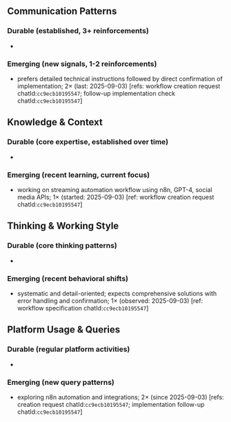 ## Communication Patterns
### Durable (established, 3+ reinforcements)
- 
### Emerging (new signals, 1-2 reinforcements)
- prefers detailed technical instructions followed by direct confirmation of implementation; 2× (last: 2025-09-03) [refs: workflow creation request chatId:`cc9ecb10195547`; follow-up implementation check chatId:`cc9ecb10195547`]

## Knowledge & Context
### Durable (core expertise, established over time)
- 
### Emerging (recent learning, current focus)
- working on streaming automation workflow using n8n, GPT-4, social media APIs; 1× (started: 2025-09-03) [ref: workflow creation request chatId:`cc9ecb10195547`]

## Thinking & Working Style
### Durable (core thinking patterns)
- 
### Emerging (recent behavioral shifts)
- systematic and detail-oriented; expects comprehensive solutions with error handling and confirmation; 1× (observed: 2025-09-03) [ref: workflow specification chatId:`cc9ecb10195547`]

## Platform Usage & Queries
### Durable (regular platform activities)
- 
### Emerging (new query patterns)
- exploring n8n automation and integrations; 2× (since 2025-09-03) [refs: creation request chatId:`cc9ecb10195547`; implementation follow-up chatId:`cc9ecb10195547`]